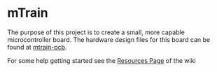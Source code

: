 # mTrain

The purpose of this project is to create a small, more capable microcontroller board. The hardware design files for this board can be found at [mtrain-pcb](https://github.com/RoboJackets/mtrain-pcb).


For some help getting started see the [Resources Page](https://github.com/RoboJackets/mtrain/wiki/Resources) of the wiki
